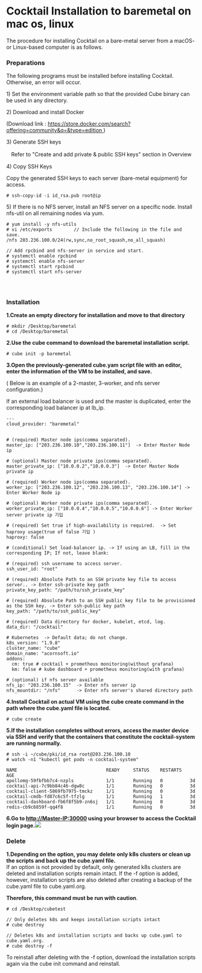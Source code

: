 # Cocktail Installation to baremetal on mac os, linux

The procedure for installing Cocktail on a bare-metal server from a macOS- or Linux-based computer is as follows.

### **Preparations**

The following programs must be installed before installing Cocktail. Otherwise, an error will occur.

1\) Set the environment variable path so that the provided Cube binary can be used in any directory.

2\) Download and install Docker

\(Download link : [https://store.docker.com/search?offering=community&q=&type=edition ](https://store.docker.com/search?offering=community&q=&type=edition)\)

3\) Generate SSH keys

ㅤRefer to "Create and add private & public SSH keys" section
in Overview

4\) Copy SSH Keys

Copy the generated SSH keys to each server \(bare-metal equipment\) for access.

```
# ssh-copy-id -i id_rsa.pub root@ip
```

5\) If there is no NFS server, install an NFS server on a specific node. Install nfs-util on all remaining nodes via yum.

```
# yum install -y nfs-utils
# vi /etc/exports        // Include the following in the file and save. 
/nfs 203.236.100.0/24(rw,sync,no_root_squash,no_all_squash)

// Add rpcbind and nfs-server in service and start.
# systemctl enable rpcbind
# systemctl enable nfs-server
# systemctl start rpcbind
# systemctl start nfs-server
```

#### ㅤ

### Installation

**1.Create an empty directory for installation and move to that directory**

```
# mkdir /Desktop/baremetal
# cd /Desktop/baremetal
```

**2.Use the cube command to download the baremetal installation script.**

```
# cube init -p baremetal
```

**3.Open the previously-generated cube.yam script file with an editor, enter the information of the VM to be installed, and save.**

\( Below is an example of a 2-master, 3-worker, and nfs server configuration.\)

If an external load balancer is used and the master is duplicated, enter the corresponding load balancer ip at lb\_ip.

```
---
cloud_provider: "baremetal"


# (required) Master node ips(comma separated).
master_ip: ["203.236.100.10","203.236.100.11"]  -> Enter Master Node ip 

# (optional) Master node private ips(comma separated).
master_private_ip: ["10.0.0.2","10.0.0.3"]  -> Enter Master Node private ip

# (required) Worker node ips(comma separated).
worker_ip: ["203.236.100.12", "203.236.100.13", "203.236.100.14"] -> Enter Worker Node ip

# (optional) Worker node private ips(comma separated).
worker_private_ip: ["10.0.0.4","10.0.0.5","10.0.0.6"] -> Enter Worker server private ip 기입

# (required) Set true if high-availability is required.  -> Set haproxy usage(true of false 기입 )
haproxy: false

# (conditional) Set load-balancer ip. -> If using an LB, fill in the corresponding IP; If not, leave blank:

# (required) ssh username to access server.
ssh_user_id: "root" 

# (required) Absolute Path to an SSH private key file to access server.. -> Enter ssh-private key path
private_key_path: "/path/to/ssh_private_key"

# (required) Absolute Path to an SSH public key file to be provisioned as the SSH key. -> Enter ssh-public key path 
key_path: "/path/to/ssh_public_key"

# (required) Data directory for docker, kubelet, etcd, log.
data_dir: "/cocktail"

# Kubernetes  -> Default data; do not change.
k8s_version: "1.9.8"
cluster_name: "cube"
domain_name: "acornsoft.io"
addons:
  cm: true # cocktail + prometheus monitoring(without grafana)
  km: false # kube dashboard + prometheus monitoring(with grafana)

# (optional) if nfs server available
nfs_ip: "203.236.100.15"  -> Enter nfs server ip
nfs_mountdir: "/nfs"      -> Enter nfs server's shared directory path
```

**4.Install Cocktail on actual VM using the cube create command in the path where the cube.yaml file is located.**

```
# cube create
```

**5.If the installation completes without errors, access the master device via SSH and verify that the containers that constitute the cocktail-system are running normally.**

```
# ssh -i ~/cube/pki/id_rsa root@203.236.100.10
# watch -n1 "kubectl get pods -n cocktail-system"

NAME                                 READY     STATUS    RESTARTS   AGE
apollomq-59fbfbb7c4-nzpls            1/1       Running   0          3d
cocktail-api-7c9bb84c46-dgw8c        1/1       Running   0          3d
cocktail-client-5869fb7975-tmckz     1/1       Running   0          3d
cocktail-cmdb-fd87c6c5f-tfzlg        1/1       Running   1          3d
cocktail-dashboard-fb6f8f5b9-zn6sj   1/1       Running   0          3d
redis-cb9c6859f-qq4f8                1/1       Running   0          3d
```

**6.Go to **[http://Master-IP:30000](http://Master-IP:30000)** using your browser to access the Cocktail login page.**![](/assets/baremetal_login.jpeg)

### **Delete**

**1.Depending on the option, you may delete only k8s clusters or clean up the scripts and back up the cube.yaml file.**  
If an option is not provided by default, only generated k8s clusters are deleted and installation scripts remain intact. If the -f option is added, however, installation scripts are also deleted after creating a backup of the cube.yaml file to cube.yaml.org.

**Therefore, this command must be run with caution**.

```
# cd /Desktop/cubetest

// Only deletes k8s and keeps installation scripts intact 
# cube destroy

// Deletes k8s and installation scripts and backs up cube.yaml to cube.yaml.org. 
# cube destroy -f
```

To reinstall after deleting with the -f option, download the installation scripts again via the cube init command and reinstall.

